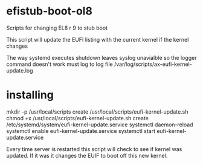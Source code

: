 # efistub-boot-ol8
Scripts for changing EL8 r 9 to stub boot

This script will update the EUFI listing with the current kernel if the kernel changes

The way systemd executes shutdown leaves syslog unavialble 
so the logger command doesn't work must log to 
log file /var/log/scripts/ax-eufi-kernel-update.log

# installing
   mkdir -p /usr/local/scripts
   create /usr/local/scripts/eufi-kernel-update.sh
   chmod +x /usr/local/scripts/eufi-kernel-update.sh
   create /etc/systemd/system/eufi-kernel-update.service
   systemctl daemon-reload
   systemctl enable eufi-kernel-update.service
   systemctl start eufi-kernel-update.service

Every time server is restarted this script will check to see if kernel was updated. If it was it changes the EUIF to boot off this new kernel.